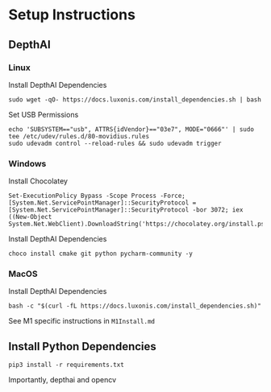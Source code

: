 # Setup Instructions

## DepthAI

### Linux

Install DepthAI Dependencies 

```
sudo wget -qO- https://docs.luxonis.com/install_dependencies.sh | bash
```  

Set USB Permissions  

```
echo 'SUBSYSTEM=="usb", ATTRS{idVendor}=="03e7", MODE="0666"' | sudo tee /etc/udev/rules.d/80-movidius.rules
sudo udevadm control --reload-rules && sudo udevadm trigger
```

### Windows

Install Chocolatey  

```
Set-ExecutionPolicy Bypass -Scope Process -Force; [System.Net.ServicePointManager]::SecurityProtocol = [System.Net.ServicePointManager]::SecurityProtocol -bor 3072; iex ((New-Object System.Net.WebClient).DownloadString('https://chocolatey.org/install.ps1'))
```  

Install DepthAI Dependencies

```
choco install cmake git python pycharm-community -y
```

### MacOS

Install DepthAI Dependencies

```
bash -c "$(curl -fL https://docs.luxonis.com/install_dependencies.sh)"
```

See M1 specific instructions in `M1Install.md`

## Install Python Dependencies

```
pip3 install -r requirements.txt
```

Importantly, depthai and opencv